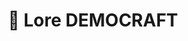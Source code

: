 ---
weight: 812
title: "📜 Lore DEMOCRAFT"
description: "L'histoire imaginaire sur DEMO, l’île principale et d'autres choses bien étranges..."
icon: "stars"
---